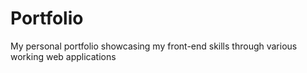 # Portfolio
My personal portfolio showcasing my front-end skills through various working web applications 
